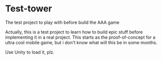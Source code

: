 # Test-tower
The test project to play with before build the AAA game

Actually, this is a test project to learn how to build epic stuff before implementing it in a real project. This starts as the proof-of-concept for a ultra cool mobile game, but i don't know what will this be in some months.

Use Unity to load it, plz.
